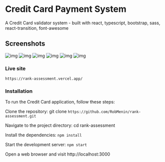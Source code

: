 # Credit Card Payment System

A Credit Card validator system - built with react, typescript, bootstrap, sass, react-transition, font-awesome

## Screenshots

![img](./public/card-assets/addcard.png)
![img](./public/card-assets/bannedcountries.png)
![img](./public/card-assets/homepage.png)
![img](./public/card-assets/mobileadd.png)
![img](./public/card-assets/mobilebanned.png)
![img](./public/card-assets/mobilehome.png)

### Live site

`https://rank-assessment.vercel.app/`

### Installation

To run the Credit Card application, follow these steps:

Clone the repository: git clone `https://github.com/RobMenin/rank-assessment.git`

Navigate to the project directory: cd rank-assessment

Install the dependencies: `npm install`

Start the development server: `npm start`

Open a web browser and visit http://localhost:3000
